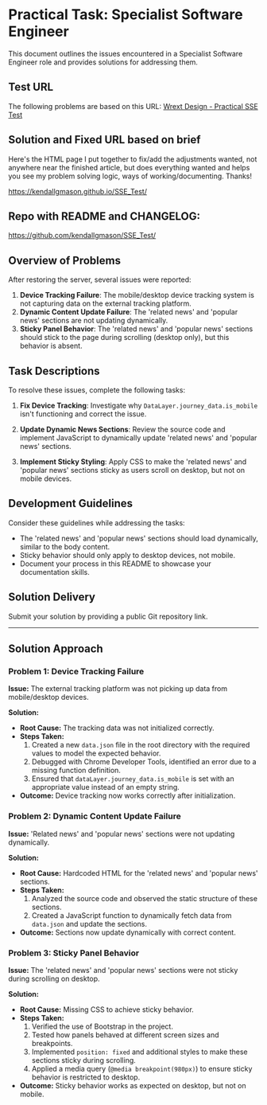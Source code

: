 # Practical Task: Specialist Software Engineer

This document outlines the issues encountered in a Specialist Software Engineer role and provides solutions for addressing them.

## Test URL
The following problems are based on this URL: [Wrext Design - Practical SSE Test](https://wrextdesign.william-reed.com/tests/practical_sse/)

## Solution and Fixed URL based on brief
Here's the HTML page I put together to fix/add the adjustments wanted, 
not anywhere near the finished article, but does everything wanted
and helps you see my problem solving logic, ways of working/documenting. 
Thanks! 

https://kendallgmason.github.io/SSE_Test/

## Repo with README and CHANGELOG: 
https://github.com/kendallgmason/SSE_Test/

## Overview of Problems
After restoring the server, several issues were reported:

1. **Device Tracking Failure**: The mobile/desktop device tracking system is not capturing data on the external tracking platform.
2. **Dynamic Content Update Failure**: The 'related news' and 'popular news' sections are not updating dynamically.
3. **Sticky Panel Behavior**: The 'related news' and 'popular news' sections should stick to the page during scrolling (desktop only), but this behavior is absent.

## Task Descriptions
To resolve these issues, complete the following tasks:

1. **Fix Device Tracking**: Investigate why `DataLayer.journey_data.is_mobile` isn't functioning and correct the issue.

2. **Update Dynamic News Sections**: Review the source code and implement JavaScript to dynamically update 'related news' and 'popular news' sections.

3. **Implement Sticky Styling**: Apply CSS to make the 'related news' and 'popular news' sections sticky as users scroll on desktop, but not on mobile devices.

## Development Guidelines
Consider these guidelines while addressing the tasks:

- The 'related news' and 'popular news' sections should load dynamically, similar to the body content.
- Sticky behavior should only apply to desktop devices, not mobile.
- Document your process in this README to showcase your documentation skills.

## Solution Delivery
Submit your solution by providing a public Git repository link.

---

## Solution Approach

### Problem 1: Device Tracking Failure
**Issue:** The external tracking platform was not picking up data from mobile/desktop devices.

**Solution:**
- **Root Cause:** The tracking data was not initialized correctly.
- **Steps Taken:**
  1. Created a new `data.json` file in the root directory with the required values to model the expected behavior.
  2. Debugged with Chrome Developer Tools, identified an error due to a missing function definition.
  3. Ensured that `dataLayer.journey_data.is_mobile` is set with an appropriate value instead of an empty string.
- **Outcome:** Device tracking now works correctly after initialization.

### Problem 2: Dynamic Content Update Failure
**Issue:** 'Related news' and 'popular news' sections were not updating dynamically.

**Solution:**
- **Root Cause:** Hardcoded HTML for the 'related news' and 'popular news' sections.
- **Steps Taken:**
  1. Analyzed the source code and observed the static structure of these sections.
  2. Created a JavaScript function to dynamically fetch data from `data.json` and update the sections.
- **Outcome:** Sections now update dynamically with correct content.

### Problem 3: Sticky Panel Behavior
**Issue:** The 'related news' and 'popular news' sections were not sticky during scrolling on desktop.

**Solution:**
- **Root Cause:** Missing CSS to achieve sticky behavior.
- **Steps Taken:**
  1. Verified the use of Bootstrap in the project.
  2. Tested how panels behaved at different screen sizes and breakpoints.
  3. Implemented `position: fixed` and additional styles to make these sections sticky during scrolling.
  4. Applied a media query (`@media breakpoint(980px)`) to ensure sticky behavior is restricted to desktop.
- **Outcome:** Sticky behavior works as expected on desktop, but not on mobile.
